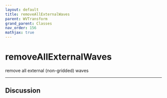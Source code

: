 ```yaml
---
layout: default
title: removeAllExternalWaves
parent: WVTransform
grand_parent: Classes
nav_order: 156
mathjax: true
---
```


#  removeAllExternalWaves

remove all external (non-gridded) waves


---

## Discussion

  
